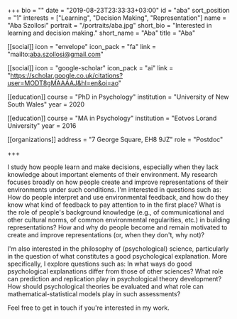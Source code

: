 +++
bio = ""
date = "2019-08-23T23:33:33+03:00"
id = "aba"
sort_position = "1"
interests = ["Learning", "Decision Making", "Representation"]
name = "Aba Szollosi"
portrait = "/portraits/aba.jpg"
short_bio = "Interested in learning and decision making."
short_name = "Aba"
title = "Aba"

[[social]]
    icon = "envelope"
    icon_pack = "fa"
    link = "mailto:aba.szollosi@gmail.com"

[[social]]
    icon = "google-scholar"
    icon_pack = "ai"
    link = "https://scholar.google.co.uk/citations?user=MODT8gMAAAAJ&hl=en&oi=ao"

[[education]]
    course = "PhD in Psychology"
    institution = "University of New South Wales"
    year = 2020

[[education]]
    course = "MA in Psychology"
    institution = "Eotvos Lorand University"
    year = 2016

[[organizations]]
	address = "7 George Square, EH8 9JZ"
    role = "Postdoc"


+++

I study how people learn and make decisions, especially when they lack knowledge about important elements of their environment. My research focuses broadly on how people create and improve representations of their environments under such conditions. I'm interested in questions such as: How do people interpret and use environmental feedback, and how do they know what kind of feedback to pay attention to in the first place? What is the role of people's background knowledge (e.g., of communicational and other cultural norms, of common environmental regularities, etc.) in building representations? How and why do people become and remain motivated to create and improve representations (or, when they don't, why not)?

I'm also interested in the philosophy of (psychological) science, particularly in the question of what constitutes a good psychological explanation. More specifically, I explore questions such as: In what ways do good psychological explanations differ from those of other sciences? What role can prediction and replication play in psychological theory development? How should psychological theories be evaluated and what role can mathematical-statistical models play in such assessments?

Feel free to get in touch if you're interested in my work.